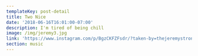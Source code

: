 ```yaml
---
templateKey: post-detail
title: Two Nice
date: '2018-06-16T16:01:00-07:00'
description: I'm tired of being chill
image: /img/jeremy3.jpg
link: 'https://www.instagram.com/p/BgzCKFZFsdr/?taken-by=thejeremystrong'
section: music
---
```


